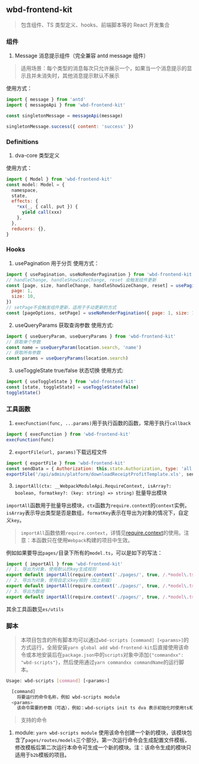 ## wbd-frontend-kit

> 包含组件、TS 类型定义、hooks、前端脚本等的 React 开发集合

### 组件

1. Message 消息提示组件（完全兼容 antd message 组件）

> 适用场景：每个类型的消息每次只允许展示一个，如果当一个消息提示的显示且并未消失时，其他消息提示默认不展示

使用方式：

```js
import { message } from 'antd'
import { messageApi } from 'wbd-frontend-kit'

const singletonMessage = messageApi(message)

singletonMessage.success({ content: 'success' })
```

### Definitions

1. dva-core 类型定义

使用方式：

```js
import { Model } from 'wbd-frontend-kit'
const model: Model = {
  namespace,
  state,
  effects: {
    *xx(_, { call, put }) {
      yield call(xxx)
    },
  },
  reducers: {},
}
```

### Hooks

1. usePagination 用于分页
   使用方式：

```js
import { usePagination, useNoRenderPagination } from 'wbd-frontend-kit'
// handleChange, handleShowSizeChange, reset 会触发组件更新
const [page, size, handleChange, handleShowSizeChange, reset] = usePagination({
  page: 1,
  size: 10,
})
// setPage不会触发组件更新，适用于手动更新的方式
const [pageOptions, setPage] = useNoRenderPagination({ page: 1, size: 10 })
```

2. useQueryParams 获取查询参数
   使用方式:

```js
import { useQueryParam, useQueryParams } from 'wbd-frontend-kit'
// 获取单个参数
const name = useQueryParam(location.search, 'name')
// 获取所有参数
const params = useQueryParams(location.search)
```

3. useToggleState true/false 状态切换
   使用方式:

```js
import { useToggleState } from 'wbd-frontend-kit'
const [state, toggleState] = useToggleState(false)
toggleState()
```

### 工具函数

1. `execFunction(func, ...params)`用于执行函数的函数，常用于执行`callback`

```js
import { execFunction } from 'wbd-frontend-kit'
execFunction(func)
```

2. `exportFile(url, params)`下载远程文件

```js
import { exportFile } from 'wbd-frontend-kit'
const sendData = { Authorization: this.state.Authorization, type: 'all' }
exportFile('/api/admin/platform/downloadReceiptProfitTemplate.xls', sendData)
```

3. `importAll(ctx: __WebpackModuleApi.RequireContext, isArray?: boolean, formatkey?: (key: string) => string)` 批量导出模块

`importAll`函数用于批量导出模块，`ctx`函数为`require.context`的`context`实例，`isArray`表示导出类型是否是数组，`formatKey`表示在导出为对象的情况下，自定义`key`。

> `importAll`函数依赖`require.context`，详情见[require.context](https://webpack.js.org/guides/dependency-management/#requirecontext)的使用。注意：本函数只在使用`Webpack`构建的项目中生效。

例如如果要导出`pages/`目录下所有的`model.ts`，可以是如下的写法：

```js
import { importAll } from 'wbd-frontend-kit'
// 1. 导出为对象，使用默认的key生成规则
export default importAll(require.context('./pages/', true, /.*model\.ts$/))
// 2. 导出为对象，使用自定义key规则（加上前缀）
export default importAll(require.context('./pages/', true, /.*model\.ts$/), false, key => `prefix-${key}`)
// 3. 导出为数组
export default importAll(require.context('./pages/', true, /.*model\.ts$/), true)
```

其余工具函数见`es/utils`

### 脚本

> 本项目包含的所有脚本均可以通过`wbd-scripts [command] [<params>]`的方式运行，全局安装`yarn global add wbd-frontend-kit`后直接使用该命令或本地安装后在`package.json`中的`scripts`对象中添加`{"commandxx": "wbd-scripts"}`，然后使用通过`yarn commandxx commandName`的运行脚本。

```bash
Usage: wbd-scripts [command] [<params>]

  [command]
    将要运行的命令名称，例如 wbd-scripts module
  <params>
    该命令需要的参数（可选），例如：wbd-scripts init ts dva 表示初始化时使用ts和dva
```

> 支持的命令

1. module: `yarn wbd-scripts module`
   使用该命令创建一个新的模块，该模块包含了`pages/routes/models`三个部分。第一次运行命令会生成配置文件模板，修改模板后第二次运行本命令可生成一个新的模块。注：该命令生成的模块只适用于`b2b`模板的项目。
